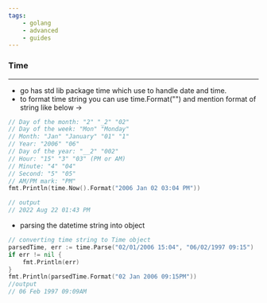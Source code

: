 ```yaml
---
tags:
    - golang
    - advanced
    - guides
---
```


### Time
---
- go has std lib package time which use to handle date and time.
- to format time string you can use time.Format("") and mention format of string like below &rarr;
```go linenums="1"
// Day of the month: "2" "_2" "02" 
// Day of the week: "Mon" "Monday"
// Month: "Jan" "January" "01" "1"
// Year: "2006" "06"
// Day of the year: "__2" "002"
// Hour: "15" "3" "03" (PM or AM)
// Minute: "4" "04"
// Second: "5" "05"
// AM/PM mark: "PM"
fmt.Println(time.Now().Format("2006 Jan 02 03:04 PM"))

// output
// 2022 Aug 22 01:43 PM
```
- parsing the datetime string into object
```go linenums="1"
// converting time string to Time object
parsedTime, err := time.Parse("02/01/2006 15:04", "06/02/1997 09:15")
if err != nil {
	fmt.Println(err)
}
fmt.Println(parsedTime.Format("02 Jan 2006 09:15PM"))
//output
// 06 Feb 1997 09:09AM
```

